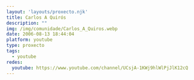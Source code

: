 ```yaml
---
layout: 'layouts/proxecto.njk'
title: Carlos A Quirós
description: ""
img: /img/comunidade/Carlos_A_Quiros.webp
date: 2006-08-13 18:44:04
platform: youtube
type: proxecto
tags:
  - youtube
redes:
  youtube: https://www.youtube.com/channel/UCsjA-1KWj9hlWlPjJlK12cQ
---
```

